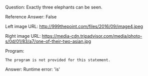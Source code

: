 Question: Exactly three elephants can be seen.

Reference Answer: False

Left image URL: http://999thepoint.com/files/2016/09/image4.jpeg

Right image URL: https://media-cdn.tripadvisor.com/media/photo-s/0d/01/83/a7/one-of-their-two-asian.jpg

Program:

```
The program is not provided for this statement.
```
Answer: Runtime error: 'is'


